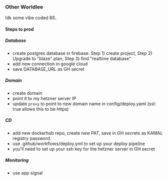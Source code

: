 ### Other Worldlee
Idk some vibe coded BS.

#### Steps to prod
##### Database
- create postgres database in firebase. Step 1) create project, Step 2) Upgrade to "blaze" plan, Step 3) find "realtime database"
- add new connection in google cloud
- save DATABASE_URL as GH secret
##### Domain
- create domain
- point it to my hetzner server IP
- update `proxy` to point to new domain name in config/deploy.yaml (ssl: true allows this to be https)
##### CD
- add new dockerhub repo, create new PAT, save in GH secrets as KAMAL registry password.
- use .github/workflows/deploy.yml to set up your deploy pipeline
- you'll need to set up your ssh key for the hetzner server in GH secret
##### Monitoring
- use app signal
